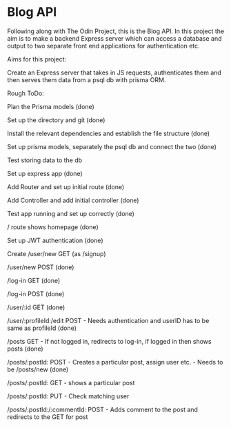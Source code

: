 # Blog API

Following along with The Odin Project, this is the Blog API. In this project the aim is to make a backend Express server which can access a database and output to two separate front end applications for authentication etc.

Aims for this project:

  Create an Express server that takes in JS requests, authenticates them and then serves them data from a psql db with prisma ORM.

Rough ToDo:

  Plan the Prisma models (done)

  Set up the directory and git (done)

  Install the relevant dependencies and establish the file structure (done)

  Set up prisma models, separately the psql db and connect the two (done)

  Test storing data to the db

  Set up express app (done)

  Add Router and set up initial route (done)

  Add Controller and add initial controller (done)

  Test app running and set up correctly (done)

  / route shows homepage (done)

  Set up JWT authentication (done)

  Create /user/new GET (as /signup)

  /user/new POST (done)

  /log-in GET (done)

  /log-in POST (done)

  /user/:id GET (done)

  /user/:profileId:/edit POST - Needs authentication and userID has to be same as profileId (done)

  /posts GET - If not logged in, redirects to log-in, if logged in then shows posts (done)

  /posts/:postId: POST - Creates a particular post, assign user etc. - Needs to be /posts/new (done)

  /posts/:postId: GET - shows a particular post 

  /posts/:postId: PUT - Check matching user

  /posts/:postId:/:commentId: POST - Adds comment to the post and redirects to the GET for post
